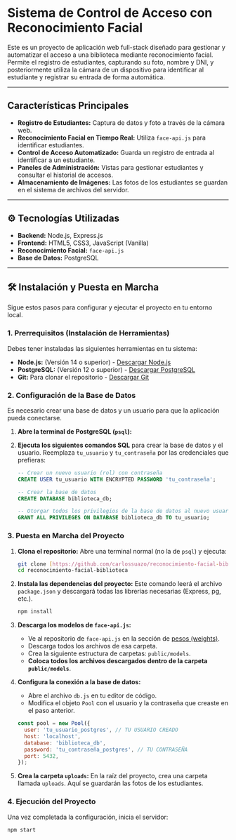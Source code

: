 # Sistema de Control de Acceso con Reconocimiento Facial

Este es un proyecto de aplicación web full-stack diseñado para gestionar y automatizar el acceso a una biblioteca mediante reconocimiento facial. Permite el registro de estudiantes, capturando su foto, nombre y DNI, y posteriormente utiliza la cámara de un dispositivo para identificar al estudiante y registrar su entrada de forma automática.

---

## Características Principales

* **Registro de Estudiantes:** Captura de datos y foto a través de la cámara web.
* **Reconocimiento Facial en Tiempo Real:** Utiliza `face-api.js` para identificar estudiantes.
* **Control de Acceso Automatizado:** Guarda un registro de entrada al identificar a un estudiante.
* **Paneles de Administración:** Vistas para gestionar estudiantes y consultar el historial de accesos.
* **Almacenamiento de Imágenes:** Las fotos de los estudiantes se guardan en el sistema de archivos del servidor.

---

## ⚙️ Tecnologías Utilizadas

* **Backend:** Node.js, Express.js
* **Frontend:** HTML5, CSS3, JavaScript (Vanilla)
* **Reconocimiento Facial:** `face-api.js`
* **Base de Datos:** PostgreSQL

---

## 🛠️ Instalación y Puesta en Marcha

Sigue estos pasos para configurar y ejecutar el proyecto en tu entorno local.

### **1. Prerrequisitos (Instalación de Herramientas)**

Debes tener instaladas las siguientes herramientas en tu sistema:

* **Node.js:** (Versión 14 o superior) - [Descargar Node.js](https://nodejs.org/)
* **PostgreSQL:** (Versión 12 o superior) - [Descargar PostgreSQL](https://www.postgresql.org/download/)
* **Git:** Para clonar el repositorio - [Descargar Git](https://git-scm.com/downloads)

### **2. Configuración de la Base de Datos**

Es necesario crear una base de datos y un usuario para que la aplicación pueda conectarse.

1.  **Abre la terminal de PostgreSQL (`psql`):**

2.  **Ejecuta los siguientes comandos SQL** para crear la base de datos y el usuario. Reemplaza `tu_usuario` y `tu_contraseña` por las credenciales que prefieras:

    ```sql
    -- Crear un nuevo usuario (rol) con contraseña
    CREATE USER tu_usuario WITH ENCRYPTED PASSWORD 'tu_contraseña';

    -- Crear la base de datos
    CREATE DATABASE biblioteca_db;

    -- Otorgar todos los privilegios de la base de datos al nuevo usuario
    GRANT ALL PRIVILEGES ON DATABASE biblioteca_db TO tu_usuario;
    ```

### **3. Puesta en Marcha del Proyecto**

1.  **Clona el repositorio:**
    Abre una terminal normal (no la de `psql`) y ejecuta:
    ```bash
    git clone [https://github.com/carlossuazo/reconocimiento-facial-biblioteca.git](https://github.com/carlossuazo/reconocimiento-facial-biblioteca.git)
    cd reconocimiento-facial-biblioteca
    ```

2.  **Instala las dependencias del proyecto:**
    Este comando leerá el archivo `package.json` y descargará todas las librerías necesarias (Express, pg, etc.).
    ```bash
    npm install
    ```

3.  **Descarga los modelos de `face-api.js`:**
    * Ve al repositorio de `face-api.js` en la sección de [pesos (weights)](https://github.com/justadudewhohacks/face-api.js/tree/master/weights).
    * Descarga todos los archivos de esa carpeta.
    * Crea la siguiente estructura de carpetas: `public/models`.
    * **Coloca todos los archivos descargados dentro de la carpeta `public/models`**.

4.  **Configura la conexión a la base de datos:**
    * Abre el archivo `db.js` en tu editor de código.
    * Modifica el objeto `Pool` con el usuario y la contraseña que creaste en el paso anterior.
    ```javascript
    const pool = new Pool({
      user: 'tu_usuario_postgres', // TU USUARIO CREADO
      host: 'localhost',
      database: 'biblioteca_db',
      password: 'tu_contraseña_postgres', // TU CONTRASEÑA
      port: 5432,
    });
    ```

5.  **Crea la carpeta `uploads`:**
    En la raíz del proyecto, crea una carpeta llamada `uploads`. Aquí se guardarán las fotos de los estudiantes.

### **4. Ejecución del Proyecto**

Una vez completada la configuración, inicia el servidor:

```bash
npm start
